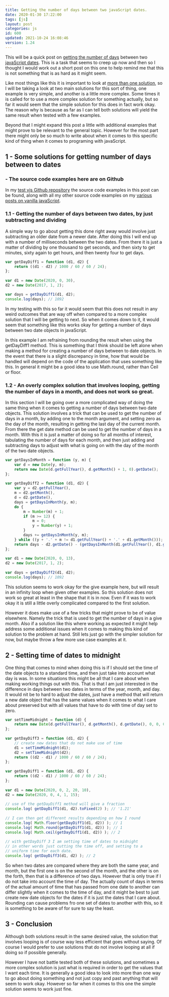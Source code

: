 ```yaml
---
title: Getting the number of days between two javaScript dates.
date: 2020-01-30 17:22:00
tags: [js]
layout: post
categories: js
id: 600
updated: 2021-10-24 16:08:46
version: 1.24
---
```


This will be a quick post on [getting the number of days](https://www.geeksforgeeks.org/how-to-calculate-the-number-of-days-between-two-dates-in-javascript/) between two [javaScript dates](https://developer.mozilla.org/en-US/docs/Web/JavaScript/Reference/Global_Objects/Date). This is a task that seems to creep up now and then so I thought I would work out a short post on this one to help remind me that this is not something that is as hard as it might seem.

Like most things like this it is important to look at [more than one solution](https://stackoverflow.com/questions/2627473/how-to-calculate-the-number-of-days-between-two-dates), so I will be taking a look at two main solutions for this sort of thing, one example is very simple, and another is a little more complex. Some times it is called for to use a more complex solution for something actually, but so far it would seem that the simple solution for this does in fact work okay. The reason why is because as far as I can tell both solutions will yield the same result when tested with a few examples.

Beyond that I might expand this post a little with additional examples that might prove to be relevant to the general topic. However for the most part there might only be so much to write about when it comes to this specific kind of thing when it comes to programing with javaScript.

<!-- more -->

## 1 - Some solutions for getting number of days between to dates

### - The source code examples here are on Github

In my [test vjs Github repository](https://github.com/dustinpfister/test_vjs/tree/master/for_post/js-javascript-date-get-num-of-days-between-two-dates) the source code examples in this post can be found, along with all my other source code examples on my [various posts on vanilla javaScript](/categories/js/).

### 1.1 - Getting the number of days between two dates, by just subtracting and dividing

A simple way to go about getting this done right away would involve just subtracting an older date from a newer date. After doing this I will end up with a number of milliseconds between the two dates. From there it is just a matter of dividing by one thousand to get seconds, and then sixty to get minutes, sixty again to get hours, and then twenty four to get days.

```js
var getDayDiff1 = function (d1, d2) {
    return ((d1 - d2) / 1000 / 60 / 60 / 24);
};
 
var d1 = new Date(2020, 0, 30),
d2 = new Date(2017, 1, 2);

var days = getDayDiff1(d1, d2);
console.log(days); // 1092
```

In my testing with this so far it would seem that this does not result in any weird outcomes that are way off when compared to a more complex solution that I will be getting to next. So when it comes down to it, it would seem that something like this works okay for getting a number of days between two date objects in javaScript.

In this example I am refraining from rounding the result when using the getDayDiff1 method. This is something that I think should be left alone when making a method for creating a number of days between to date objects. In the event that there is a slight discrepancy in time, how that would be handled will depend on the code of the application that uses something like this. In general it might be a good idea to use Math.round, rather than Ceil or floor.

### 1.2 - An overly complex solution that involves looping, getting the number of days in a month, and does not work so great.

In this section I will be going over a more complicated way of doing the same thing when it comes to getting a number of days between two date objects. This solution involves a trick that can be used to get the number of days in a month, by adding one to the month argument, and setting zero as the day of the month, resulting in getting the last day of the current month. From there the get date method can be used to get the number of days in a month. With this it is just a matter of doing so for all months of interest, tabulating the number of days for each month, and then just adding and subtracting days to adjust with what is going on with the day of the month of the two date objects.

```js
var getDaysInMonth = function (y, m) {
    var d = new Date(y, m);
    return new Date(d.getFullYear(), d.getMonth() + 1, 0).getDate();
};
 
var getDayDiff2 = function (d1, d2) {
    var y = d2.getFullYear(),
    m = d2.getMonth(),
    d = d2.getDate(),
    days = getDaysInMonth(y, m);
    do {
        m = Number(m) + 1;
        if (m >= 12) {
            m = 0;
            y = Number(y) + 1;
        }
        days += getDaysInMonth(y, m);
    } while ((y + '.' + m != d1.getFullYear() + '.' + d1.getMonth()));
    return days - d2.getDate() - (getDaysInMonth(d1.getFullYear(), d1.getMonth()) - d1.getDate());
};
 
var d1 = new Date(2020, 0, 13),
d2 = new Date(2017, 1, 2);
 
var days = getDayDiff2(d1, d2);
console.log(days); // 1092
```

This solution seems to work okay for the give example here, but will result in an infinity loop when given other examples. So this solution does not work so great at least in the shape that it is in now. Even if it was to work okay it is still a little overly complicated compared to the first solution. 

However it does make use of a few tricks that might prove to be of value elsewhere. Namely the trick that is used to get the number of days in a give month. Also if a solution like this where working as expected it might help address some additional issues when it comes to making this kind of solution to the problem at hand. Still lets just go with the simpler solution for now, but maybe throw a few more use case examples at it.

## 2 - Setting time of dates to midnight

One thing that comes to mind when doing this is if I should set the time of the date objects to a standard time, and then just take into account what day is was. In some situations this might be all that I care about when making working things out with this. That is that I am just interested in the difference in days between two dates in terms of the year, month, and day. It would nit be to hard to adjust the dates, just have a method that will return a new date object that has the same values when it comes to what I care about preserved but with all values that have to do with time of day set to zero.

```js
var setTimeMidnight = function (d) {
    return new Date(d.getFullYear(), d.getMonth(), d.getDate(), 0, 0, 0, 0);
};
 
var getDayDiff3 = function (d1, d2) {
    // create new dates that do not make use of time
    d1 = setTimeMidnight(d1);
    d2 = setTimeMidnight(d2);
    return ((d2 - d1) / 1000 / 60 / 60 / 24);
};
 
var getDayDiff1 = function (d1, d2) {
    return ((d2 - d1) / 1000 / 60 / 60 / 24);
};
 
var d1 = new Date(2020, 0, 2, 20, 10),
d2 = new Date(2020, 0, 4, 1, 15);
 
// use of the getDayDiff1 method will give a fraction
console.log( getDayDiff1(d1, d2).toFixed(2) ); // '1.21'
 
// I can then get different results depending on how I round
console.log( Math.floor(getDayDiff1(d1, d2)) ); // 1
console.log( Math.round(getDayDiff1(d1, d2)) ); // 1
console.log( Math.ceil(getDayDiff1(d1, d2)) ); // 2
 
// with getDayDiff 3 I am setting time of dates to midnight
// in other words just cutting the time off, and setting to a
// uniform time for each date.
console.log( getDayDiff3(d1, d2) ); // 2
```

So when two dates are compared where they are both the same year, and month, but the first one is on the second of the month, and the other is on the forth, then that is a difference of two days. However that is only true if I do not take into account the time of day. The actually count of days in terms of the actual amount of time that has passed from one date to another can differ slightly when it comes to the time of day, and it might be best to just create new date objects for the dates if it is just the dates that I care about. Rounding can cause problems fro one set of dates to another with this, so it is something to be aware of for sure to say the least.

## 3 - Conclusion

Although both solutions result in the same desired value, the solution that involves looping is of course way less efficient that goes without saying. Of course I would prefer to use solutions that do not involve looping at all if doing so if possible generally. 

However I have not battle tested both of these solutions, and sometimes a more complex solution is just what is required in order to get the values that I want each time. It is generally a good idea to look into more than one way to go about doing something and not just copy and past anything that will seem to work okay. However so far when it comes to this one the simple solution seems to work just fine.